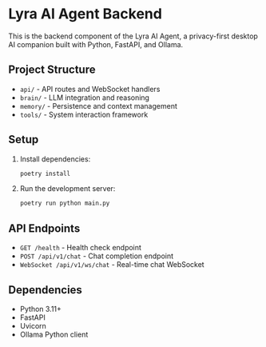 # Lyra AI Agent Backend

This is the backend component of the Lyra AI Agent, a privacy-first desktop AI companion built with Python, FastAPI, and Ollama.

## Project Structure

- `api/` - API routes and WebSocket handlers
- `brain/` - LLM integration and reasoning
- `memory/` - Persistence and context management
- `tools/` - System interaction framework

## Setup

1. Install dependencies:
   ```bash
   poetry install
   ```

2. Run the development server:
   ```bash
   poetry run python main.py
   ```

## API Endpoints

- `GET /health` - Health check endpoint
- `POST /api/v1/chat` - Chat completion endpoint
- `WebSocket /api/v1/ws/chat` - Real-time chat WebSocket

## Dependencies

- Python 3.11+
- FastAPI
- Uvicorn
- Ollama Python client